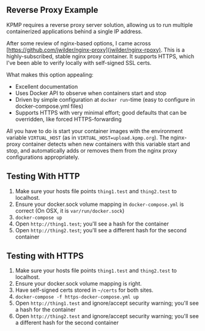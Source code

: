 Reverse Proxy Example
---------------------
KPMP requires a reverse proxy server solution, allowing us to run multiple containerized applications behind a single IP address.

After some review of nginx-based options, I came across [https://github.com/jwilder/nginx-proxy](jwilder/nginx-rpoxy).  This is a highly-subscribed, stable nginx proxy container.  It supports HTTPS, which I've been able to verify locally with self-signed SSL certs.

What makes this option appealing:
* Excellent documentation
* Uses Docker API to observe when containers start and stop
* Driven by simple configuration at `docker run`-time (easy to configure in docker-compose.yml files)
* Supports HTTPS with very minimal effort; good defaults that can be overridden, like forced HTTPS-forwarding

All you have to do is start your container images with the environment variable `VIRTUAL_HOST` (as in `VIRTUAL_HOST=upload.kpmp.org`).  The nginx-proxy container detects when new containers with this variable start and stop, and automatically adds or removes them from the nginx proxy configurations appropriately.

Testing With HTTP
-----------------
1. Make sure your hosts file points `thing1.test` and `thing2.test` to localhost.
2. Ensure your docker.sock volume mapping in `docker-compose.yml` is correct (On OSX, it is `var/run/docker.sock`)
2. `docker-compose up`
3. Open `http://thing1.test`; you'll see a hash for the container
4. Open `http://thing2.test`; you'll see a different hash for the second container

Testing with HTTPS
------------------
1. Make sure your hosts file points `thing1.test` and `thing2.test` to localhost.
2. Ensure your docker.sock volume mapping is right.
3. Have self-signed certs stored in `~/certs` for both sites.
4. `docker-compose -f https-docker-compose.yml up`
4. Open `http://thing1.test` and ignore/accept security warning; you'll see a hash for the container
5. Open `http://thing2.test` and ignore/accept security warning; you'll see a different hash for the second container
